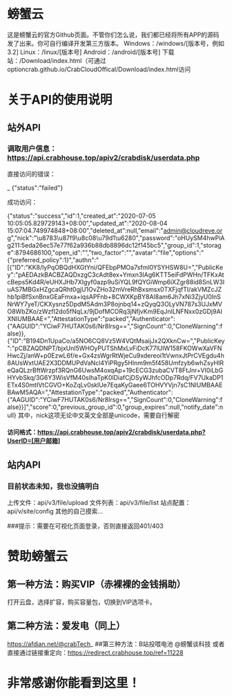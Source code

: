 # 螃蟹云
这是螃蟹云的官方Github页面。不管你们怎么说，我们都已经将所有APP的源码发了出来。你可自行编译开发第三方版本。
Windows：/windows/[版本号，例如3.2]
Linux：/linux/[版本号]
Android：/android/[版本号]
下载站：/Download/index.html（可通过optioncrab.github.io/CrabCloudOffical/Download/index.html访问
# 关于API的使用说明

## 站外API

### 调取用户信息：https://api.crabhouse.top/apiv2/crabdisk/userdata.php

直接访问的错误：

<html>
    <head>_</head>
    <body>{"status":"failed"}</body>
</html>


成功访问：

{"status":"success","id":1,"created_at":"2020-07-05 10:05:05.829729143+08:00","updated_at":"2020-08-04 15:07:04.749974848+08:00","deleted_at":null,"email":"admin@cloudreve.org","nick":"\u8783\u87f9\u8c08\u79d1\u6280","password":"oHUySM4hwPiAg211:5eda26ec57e77f62a936b88db8896dc12f145bc5","group_id":1,"storage":8794686100,"open_id":"","two_factor":"","avatar":"file","options":"{\"preferred_policy\":1}","authn":"[{\"ID\":\"KK8\/lyPqOBQdHXGtYni\/QFEbpPMOa7sfmI0YSYHSW8U=\",\"PublicKey\":\"pAEDAzkBACBZAQDxzgC3cAdt8ex+Ymxn3IAg6KTT5eiFdPWHn\/TFKxAtcBeps5Kd4R\/eUHXJHb7XIgyf0azp9uSiYQL9fQYGiWmp6iXZgr88id8SnLW3luAS7MBGxHZgcaQRht0gjU1OvZHo32mVreRhBxsmsx0TXFjqfTI\/akVMZcJZhb1piBfSxnBnxGEaFmxa+iqsAPFnb+8CWXKpBY8AI8am6Jh7xNi3ZjyU0lnSNrWY7yeT\/CKXysnz5DpdM5Adm3P8ojnbq14+zQyqQ3OLyVN787s3UJxMVO8WbZKo\/zWzfI2do5fNqLx\/9jDofMCORq3jNfjvKm9EqJnILNFNxx0zGDj9AIXNIUMBAAE=\",\"AttestationType\":\"packed\",\"Authenticator\":{\"AAGUID\":\"YCiwF7HUTAK0s6\/Nr8lrsg==\",\"SignCount\":0,\"CloneWarning\":false}},{\"ID\":\"B194Dn1UpaCo\/a5NO6CQ8Vz5W4VQtMsaijJx2QXknCw=\",\"PublicKey\":\"pCBZAQDNPT\/bjxUnl5WHOyPUTShMxLvFiDcK77lUIW158FKOWwXaVFNHwcZj\/anW+p0EzwL6f\/e+Gx4zsWgrRtWjeCu9xdereoi1tVwnxJtPrCVEgdu4h8AUsWxtUAE2X3DDMUPdVaNcl4YiPRgy5Hlnm9m5f458Umfzyb6whZsyHIReQaQLzrBftWrzpf3RQnG6UwsM4oxqAp+19cECG3zubaCVT8FtJnr+VI0iLbGHYvbSkq\/3G6Y3WisVfM40sIhaTpK0lDiafCjDSyWJhfcODp7Rdq\/FV7UkaDP1ETx4S0mtIVtCGVO+KoZqLv0sklUe7EqaKyGaee6TOHVYVjn7sC1NIUMBAAEBAwM5AQA=\",\"AttestationType\":\"packed\",\"Authenticator\":{\"AAGUID\":\"YCiwF7HUTAK0s6\/Nr8lrsg==\",\"SignCount\":0,\"CloneWarning\":false}}]","score":0,"previous_group_id":0,"group_expires":null,"notify_date":null}
其中，nick这项无论中文英文全部是unicode，需要自行解密
#### 访问格式：https://api.crabhouse.top/apiv2/crabdisk/userdata.php?UserID=[用户邮箱]

## 站内API
### 目前状态未知，我也没搞明白
上传文件：api/v3/file/upload
文件列表：api/v3/file/list
站点配置：api/v/site/config
其他的自己摸索...

###提示：需要在可视化页面登录，否则直接返回401/403

# 赞助螃蟹云
## 第一种方法：购买VIP（赤裸裸的金钱捐助）
打开云盘，选择扩容，购买容量包，切换到VIP选项卡。
## 第二种方法：爱发电（同上）
https://afdian.net/@crabTech_
##第三种方法：B站投喂电池
@螃蟹谈科技
或者直接通过链接重定向：https://redirect.crabhouse.top/ref=11228

# 非常感谢你能看到这里！
